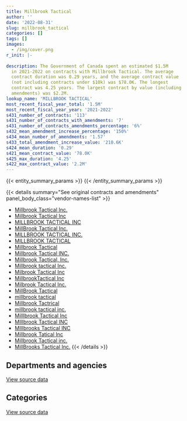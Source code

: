 ```yaml
---
title: Millbrook Tactical
author: ''
date: '2022-08-31'
slug: millbrook_tactical
categories: []
tags: []
images:
  - /img/cover.png
r_init: |-
  
description: The Government of Canada spent an estimated $1.5M
  in 2021-2022 on contracts with Millbrook Tactical. The average
  contract duration was 0.29 years, and the average contract value
  (not including contracts under $10k) was $78.0K. The longest
  contract was 4.25 years. The largest contract by value (including
  amendments) was $2.2M.
lookup_name: 'MILLBROOK TACTICAL'
most_recent_fiscal_year_total: '1.5M'
most_recent_fiscal_year_year: '2021-2022'
s431_number_of_contracts: '113'
s431_number_of_contracts_with_amendments: '7'
s431_number_of_contracts_amendments_percentage: '6%'
s432_mean_amendment_increase_percentage: '150%'
s434_mean_number_of_amendments: '1.57'
s433_total_amendment_increase_value: '210.6K'
s424_mean_duration: '0.29'
s421_mean_contract_value: '78.0K'
s425_max_duration: '4.25'
s422_max_contract_value: '2.2M'
---
```


<script src="/rmarkdown-libs/htmlwidgets/htmlwidgets.js"></script>
<link href="/rmarkdown-libs/datatables-css/datatables-crosstalk.css" rel="stylesheet" />
<script src="/rmarkdown-libs/datatables-binding/datatables.js"></script>
<script src="/rmarkdown-libs/jquery/jquery-3.6.0.min.js"></script>
<link href="/rmarkdown-libs/dt-core-bootstrap/css/dataTables.bootstrap.min.css" rel="stylesheet" />
<link href="/rmarkdown-libs/dt-core-bootstrap/css/dataTables.bootstrap.extra.css" rel="stylesheet" />
<script src="/rmarkdown-libs/dt-core-bootstrap/js/jquery.dataTables.min.js"></script>
<script src="/rmarkdown-libs/dt-core-bootstrap/js/dataTables.bootstrap.min.js"></script>
<link href="/rmarkdown-libs/crosstalk/css/crosstalk.min.css" rel="stylesheet" />
<script src="/rmarkdown-libs/crosstalk/js/crosstalk.min.js"></script>
<script src="/rmarkdown-libs/htmlwidgets/htmlwidgets.js"></script>
<link href="/rmarkdown-libs/datatables-css/datatables-crosstalk.css" rel="stylesheet" />
<script src="/rmarkdown-libs/datatables-binding/datatables.js"></script>
<script src="/rmarkdown-libs/jquery/jquery-3.6.0.min.js"></script>
<link href="/rmarkdown-libs/dt-core-bootstrap/css/dataTables.bootstrap.min.css" rel="stylesheet" />
<link href="/rmarkdown-libs/dt-core-bootstrap/css/dataTables.bootstrap.extra.css" rel="stylesheet" />
<script src="/rmarkdown-libs/dt-core-bootstrap/js/jquery.dataTables.min.js"></script>
<script src="/rmarkdown-libs/dt-core-bootstrap/js/dataTables.bootstrap.min.js"></script>
<link href="/rmarkdown-libs/crosstalk/css/crosstalk.min.css" rel="stylesheet" />
<script src="/rmarkdown-libs/crosstalk/js/crosstalk.min.js"></script>

{{< entity_summary_params >}}
{{< /entity_summary_params >}}

{{< details summary="See original contracts and amendments" panel_body_class="vendor-names-list" >}}
- [Millbrook Tactical Inc.](https://search.open.canada.ca/en/ct/?sort=contract_value_f%20desc&page=1&search_text=%22Millbrook%20Tactical%20Inc.%22)
- [Millbrook Tactical Inc](https://search.open.canada.ca/en/ct/?sort=contract_value_f%20desc&page=1&search_text=%22Millbrook%20Tactical%20Inc%22)
- [MILLBROOK TACTICAL INC](https://search.open.canada.ca/en/ct/?sort=contract_value_f%20desc&page=1&search_text=%22MILLBROOK%20TACTICAL%20INC%22)
- [MillBrook Tactical Inc.](https://search.open.canada.ca/en/ct/?sort=contract_value_f%20desc&page=1&search_text=%22MillBrook%20Tactical%20Inc.%22)
- [MILLBROOK TACTICAL INC.](https://search.open.canada.ca/en/ct/?sort=contract_value_f%20desc&page=1&search_text=%22MILLBROOK%20TACTICAL%20INC.%22)
- [MILLBROOK TACTICAL](https://search.open.canada.ca/en/ct/?sort=contract_value_f%20desc&page=1&search_text=%22MILLBROOK%20TACTICAL%22)
- [Millbrook Tactical](https://search.open.canada.ca/en/ct/?sort=contract_value_f%20desc&page=1&search_text=%22Millbrook%20Tactical%22)
- [Millbrook Tactical INC.](https://search.open.canada.ca/en/ct/?sort=contract_value_f%20desc&page=1&search_text=%22Millbrook%20Tactical%20INC.%22)
- [Millbrook Tactical, Inc.](https://search.open.canada.ca/en/ct/?sort=contract_value_f%20desc&page=1&search_text=%22Millbrook%20Tactical%2c%20Inc.%22)
- [Millbrook tactical Inc.](https://search.open.canada.ca/en/ct/?sort=contract_value_f%20desc&page=1&search_text=%22Millbrook%20tactical%20Inc.%22)
- [Milbrook Tactical Inc](https://search.open.canada.ca/en/ct/?sort=contract_value_f%20desc&page=1&search_text=%22Milbrook%20Tactical%20Inc%22)
- [MillbrookTactical Inc](https://search.open.canada.ca/en/ct/?sort=contract_value_f%20desc&page=1&search_text=%22MillbrookTactical%20Inc%22)
- [Milbrook Tactical Inc.](https://search.open.canada.ca/en/ct/?sort=contract_value_f%20desc&page=1&search_text=%22Milbrook%20Tactical%20Inc.%22)
- [MillBrook Tactical](https://search.open.canada.ca/en/ct/?sort=contract_value_f%20desc&page=1&search_text=%22MillBrook%20Tactical%22)
- [millbrook tactical](https://search.open.canada.ca/en/ct/?sort=contract_value_f%20desc&page=1&search_text=%22millbrook%20tactical%22)
- [Millbrook Tactrical](https://search.open.canada.ca/en/ct/?sort=contract_value_f%20desc&page=1&search_text=%22Millbrook%20Tactrical%22)
- [millbrook tactical inc.](https://search.open.canada.ca/en/ct/?sort=contract_value_f%20desc&page=1&search_text=%22millbrook%20tactical%20inc.%22)
- [Milllbrook Tactical Inc](https://search.open.canada.ca/en/ct/?sort=contract_value_f%20desc&page=1&search_text=%22Milllbrook%20Tactical%20Inc%22)
- [MIllbrook Tactical INC](https://search.open.canada.ca/en/ct/?sort=contract_value_f%20desc&page=1&search_text=%22MIllbrook%20Tactical%20INC%22)
- [MIllbrooks Tactical INC](https://search.open.canada.ca/en/ct/?sort=contract_value_f%20desc&page=1&search_text=%22MIllbrooks%20Tactical%20INC%22)
- [Millbrook Tatical Inc](https://search.open.canada.ca/en/ct/?sort=contract_value_f%20desc&page=1&search_text=%22Millbrook%20Tatical%20Inc%22)
- [Millbrook Tactical inc.](https://search.open.canada.ca/en/ct/?sort=contract_value_f%20desc&page=1&search_text=%22Millbrook%20Tactical%20inc.%22)
- [MillBrooks Tactical Inc.](https://search.open.canada.ca/en/ct/?sort=contract_value_f%20desc&page=1&search_text=%22MillBrooks%20Tactical%20Inc.%22)
{{< /details >}}

## Departments and agencies

<div id="htmlwidget-1" style="width:100%;height:auto;" class="datatables html-widget"></div>
<script type="application/json" data-for="htmlwidget-1">{"x":{"style":"bootstrap","filter":"none","vertical":false,"data":[["<a href=\"/departments/csc-scc/\">Correctional Service of Canada<\/a>","<a href=\"/departments/dfo-mpo/\">Fisheries and Oceans Canada<\/a>","<a href=\"/departments/dnd-mdn/\">National Defence<\/a>","<a href=\"/departments/ec/\">Environment and Climate Change Canada<\/a>","<a href=\"/departments/nrc-cnrc/\">National Research Council Canada<\/a>","<a href=\"/departments/nrcan-rncan/\">Natural Resources Canada<\/a>","<a href=\"/departments/rcmp-grc/\">Royal Canadian Mounted Police<\/a>"],[null,null,872752.45,null,null,26091.1,610058.96],[13694.2,null,497120.44,21000,null,26162.58,242856.9],[null,189646.5,1549239.42,null,25227.46,6504.9,152858.32],[null,null,800086.31,null,378411.98,null,303984.07]],"container":"<table class=\"table table-striped table-hover row-border order-column display\">\n  <thead>\n    <tr>\n      <th>Department<\/th>\n      <th>2018-2019<\/th>\n      <th>2019-2020<\/th>\n      <th>2020-2021<\/th>\n      <th>2021-2022<\/th>\n    <\/tr>\n  <\/thead>\n<\/table>","options":{"order":[[4,"desc"]],"pageLength":10,"autoWidth":true,"columnDefs":[{"targets":1,"render":"function(data, type, row, meta) {\n    return type !== 'display' ? data : DTWidget.formatCurrency(data, \"$\", 2, 3, \",\", \".\", true, null);\n  }"},{"targets":2,"render":"function(data, type, row, meta) {\n    return type !== 'display' ? data : DTWidget.formatCurrency(data, \"$\", 2, 3, \",\", \".\", true, null);\n  }"},{"targets":3,"render":"function(data, type, row, meta) {\n    return type !== 'display' ? data : DTWidget.formatCurrency(data, \"$\", 2, 3, \",\", \".\", true, null);\n  }"},{"targets":4,"render":"function(data, type, row, meta) {\n    return type !== 'display' ? data : DTWidget.formatCurrency(data, \"$\", 2, 3, \",\", \".\", true, null);\n  }"},{"width":"16%","targets":[1,2,3,4]},{"className":"dt-right","targets":[1,2,3,4]}],"orderClasses":false}},"evals":["options.columnDefs.0.render","options.columnDefs.1.render","options.columnDefs.2.render","options.columnDefs.3.render"],"jsHooks":[]}</script>
<p class="text-right">
<a href="https://github.com/GoC-Spending/contracts-data/tree/main/data/out/vendors/millbrook_tactical/summary_by_fiscal_year_by_department.csv" class="source-data-link btn btn-link">View source data</a>
</p>

## Categories

<div id="htmlwidget-2" style="width:100%;height:auto;" class="datatables html-widget"></div>
<script type="application/json" data-for="htmlwidget-2">{"x":{"style":"bootstrap","filter":"none","vertical":false,"data":[["<a href=\"/categories/office_management/\">Office management<\/a>","<a href=\"/categories/defence/\">Defence<\/a>","<a href=\"/categories/information_technology/\">Information technology<\/a>","<a href=\"/categories/industrial_products_and_services/\">Industrial products and services<\/a>","<a href=\"/categories/human_capital/\">Human capital<\/a>"],[null,210958.74,145995.08,1125857.6,26091.1],[null,16533.77,173960.57,584177.21,26162.58],[null,37100.88,69965.21,1799557.09,16853.44],[42831.52,171415.48,144122.42,1089510.59,34602.34]],"container":"<table class=\"table table-striped table-hover row-border order-column display\">\n  <thead>\n    <tr>\n      <th>Category<\/th>\n      <th>2018-2019<\/th>\n      <th>2019-2020<\/th>\n      <th>2020-2021<\/th>\n      <th>2021-2022<\/th>\n    <\/tr>\n  <\/thead>\n<\/table>","options":{"order":[[4,"desc"]],"dom":"t","pageLength":30,"autoWidth":true,"columnDefs":[{"targets":1,"render":"function(data, type, row, meta) {\n    return type !== 'display' ? data : DTWidget.formatCurrency(data, \"$\", 2, 3, \",\", \".\", true, null);\n  }"},{"targets":2,"render":"function(data, type, row, meta) {\n    return type !== 'display' ? data : DTWidget.formatCurrency(data, \"$\", 2, 3, \",\", \".\", true, null);\n  }"},{"targets":3,"render":"function(data, type, row, meta) {\n    return type !== 'display' ? data : DTWidget.formatCurrency(data, \"$\", 2, 3, \",\", \".\", true, null);\n  }"},{"targets":4,"render":"function(data, type, row, meta) {\n    return type !== 'display' ? data : DTWidget.formatCurrency(data, \"$\", 2, 3, \",\", \".\", true, null);\n  }"},{"width":"16%","targets":[1,2,3,4]},{"className":"dt-right","targets":[1,2,3,4]}],"orderClasses":false,"lengthMenu":[10,25,30,50,100]}},"evals":["options.columnDefs.0.render","options.columnDefs.1.render","options.columnDefs.2.render","options.columnDefs.3.render"],"jsHooks":[]}</script>
<p class="text-right">
<a href="https://github.com/GoC-Spending/contracts-data/tree/main/data/out/vendors/millbrook_tactical/summary_by_fiscal_year_by_category.csv" class="source-data-link btn btn-link">View source data</a>
</p>
